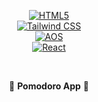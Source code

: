<div align="center">
  
[![HTML5](https://img.shields.io/badge/HTML5-E34F26?style=for-the-badge&logo=html5&logoColor=white)](https://developer.mozilla.org/en-US/docs/Web/HTML)  
[![Tailwind CSS](https://img.shields.io/badge/Tailwind_CSS-06B6D4?style=for-the-badge&logo=tailwindcss&logoColor=white)](https://tailwindcss.com/)  
[![AOS](https://img.shields.io/badge/AOS-29ABE2?style=for-the-badge&logo=aos&logoColor=white)](https://michalsnik.github.io/aos/)  
[![React](https://img.shields.io/badge/React-61DAFB?style=for-the-badge&logo=react&logoColor=black)](https://reactjs.org/)  

</div>


<div align="center">

<br>

🍅 **Pomodoro App** 🍅  


</div>



